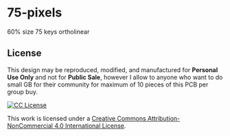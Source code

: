 # 75-pixels
 60% size 75 keys ortholinear

## License

This design may be reproduced, modified, and manufactured for **Personal Use Only** and not for **Public Sale**, however I allow to anyone who want to do small GB for their community for maximum of 10 pieces of this PCB per group buy.

[![CC License](https://i.creativecommons.org/l/by-nc/4.0/88x31.png)]((http://creativecommons.org/licenses/by-nc/4.0/))

This work is licensed under a [Creative Commons Attribution-NonCommercial 4.0 International License](http://creativecommons.org/licenses/by-nc/4.0/).
